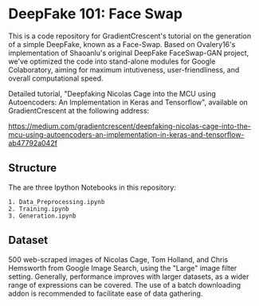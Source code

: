 # DeepFake 101: Face Swap

This is a code repository for GradientCrescent's tutorial on the generation of a simple DeepFake, known as a Face-Swap. Based on Ovalery16's implementation of Shaoanlu's original DeepFake FaceSwap-GAN project, we've optimized the code into stand-alone modules for Google Colaboratory, aiming for maximum intutiveness, user-friendliness, and overall computational speed.

Detailed tutorial, "Deepfaking Nicolas Cage into the MCU using Autoencoders: An Implementation in Keras and Tensorflow", available on GradientCrescent at the following address:

https://medium.com/gradientcrescent/deepfaking-nicolas-cage-into-the-mcu-using-autoencoders-an-implementation-in-keras-and-tensorflow-ab47792a042f

## Structure
The are three Ipython Notebooks in this repository: 

	1. Data_Preprocessing.ipynb
	2. Training.ipynb
	3. Generation.ipynb

## Dataset

500 web-scraped images of Nicolas Cage, Tom Holland, and Chris Hemsworth from Google Image Search, using the "Large" image filter setting. Generally, performance improves with larger datasets, as a wider range of expressions can be covered. The use of a batch downloading addon is recommended to facilitate ease of data gathering.







